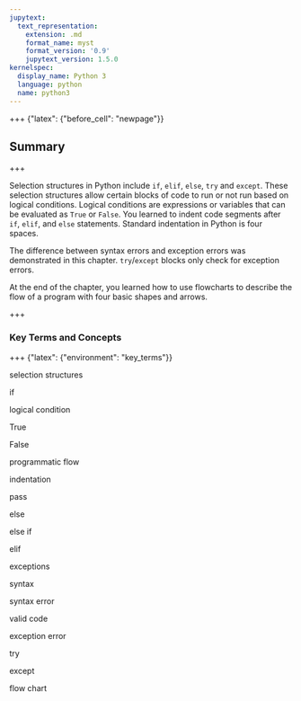 ```yaml
---
jupytext:
  text_representation:
    extension: .md
    format_name: myst
    format_version: '0.9'
    jupytext_version: 1.5.0
kernelspec:
  display_name: Python 3
  language: python
  name: python3
---
```


+++ {"latex": {"before_cell": "newpage"}}

## Summary

+++

Selection structures in Python include ```if```, ```elif```, ```else```, ```try``` and ```except```. These selection structures allow certain blocks of code to run or not run based on logical conditions. Logical conditions are expressions or variables that can be evaluated as ```True``` or ```False```.  You learned to indent code segments after ```if```, ```elif```, and ```else``` statements. Standard indentation in Python is four spaces.

The difference between syntax errors and exception errors was demonstrated in this chapter. ```try```/```except``` blocks only check for exception errors. 

At the end of the chapter, you learned how to use flowcharts to describe the flow of a program with four basic shapes and arrows.

+++

### Key Terms and Concepts

+++ {"latex": {"environment": "key_terms"}}

selection structures

if

logical condition

True

False

programmatic flow

indentation

pass

else

else if

elif

exceptions

syntax

syntax error

valid code

exception error

try

except

flow chart

```{code-cell} ipython3

```

